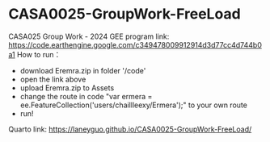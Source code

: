# CASA0025-GroupWork-FreeLoad
CASA025 Group Work - 2024
GEE program link: https://code.earthengine.google.com/c349478009912914d3d77cc4d744b0a1
How to run：
- download Eremra.zip in folder '/code' 
- open the link above
- upload Eremra.zip to Assets
- change the route in code "var ermera = ee.FeatureCollection('users/chaillleexy/Ermera');" to your own route
- run!

Quarto link:
https://laneyguo.github.io/CASA0025-GroupWork-FreeLoad/
